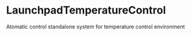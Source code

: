 # LaunchpadTemperatureControl
Atomatic control standalone system for temperature control environment
